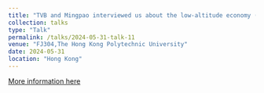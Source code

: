 ```yaml
---
title: "TVB and Mingpao interviewed us about the low-altitude economy (LAE)"
collection: talks
type: "Talk"
permalink: /talks/2024-05-31-talk-11
venue: "FJ304,The Hong Kong Polytechnic University"
date: 2024-05-31
location: "Hong Kong"
---
```


[More information here](https://www.polyu.edu.hk/en/rio/news/2024/20240531---polyu-develops-technology-for-cleaning-buildings-external-walls-with-drones/)


